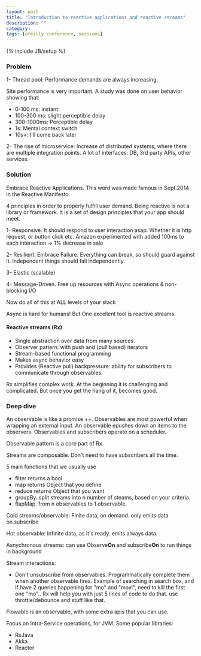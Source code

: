 ```yaml
---
layout: post
title: "Introduction to reactive applications and reactive streams"
description: ""
category: 
tags: [oreilly conference, sessions]
---
```

{% include JB/setup %}

### Problem

1- Thread pool: Performance demands are always increasing. 

Site performance is very important. A study was done on user behavior showing that: 

- 0-100 ms: instant
- 100-300 ms: slight perceptible delay
- 300-1000ms: Perceptible delay
- 1s: Mental context switch
- 10s+: I'll come back later

2- The rise of microservice: Increase of distributed systems, where there are multiple integration points. A lot of interfaces: DB, 3rd party APIs, other services. 

### Solution

Embrace Reactive Applications. This word was made famous in Sept.2014 in the Reactive Manifesto. 

4 principles in order to properly fulfill user demand. 
Being reactive is not a library or framework. It is a set of design principles that your app should meet.

1- Responsive. It should respond to user interaction asap. Whether it is http request, or button click etc. 
Amazon experimented with added 100ms to each interaction -> 1% decrease in sale

2- Resilient. Embrace Failure. Everything can break, so should guard against it. Independent things should fail independently. 

3- Elastic (scalable)

4- Message-Driven. Free up resources with Async operations & non-blocking I/O

Now do all of this at ALL levels of your stack

Async is hard for humans! But One excellent tool is reactive streams. 

#### Reactive streams (Rx)

- Single abstraction over data from many sources. 
- Observer pattern: with push and (pull based) iterators
- Stream-based functional programming
- Makes async behavior easy
- Provides (Reactive pull) backpressure: ability for subscribers to communicate through observables.

Rx simplifies complex work. At the beginning it is challenging and complicated. But once you get the hang of it, becomes good.

### Deep dive

An observable is like a promise ++. Observables are most powerful when wrapping an external input. An observable epushes down an items to the observers. Observables and subscribers operate on a scheduler. 

Observable pattern is a core part of Rx.

Streams are composable. Don't need to have subscribers all the time.

5 main functions that we usually use

- filter returns a bool 
- map returns Object that you define
- reduce returns Object that you want
- groupBy. split streams into n number of steams, based on your criteria.
- flapMap. from n observables to 1 observable. 

Cold streams/observable: Finite data, on demand. only emits data on.subscribe

Hot observable: infinite data, as it's ready. emits always data.

Asnychronous streams: can use Observe**On** and subscribe**On** to run things in background

Stream interactions:

- Don't unsubscribe from observables. Programmatically complete them when another observable fires. Example of searching in search box, and if have 2 queries happening for "mo" and "movi", need to kill the first one "mo".. Rx will help you with just 5 lines of code to do that. use throttle/debounce and stuff like that. 

Flowable is an observable, with some extra apis that you can use.

Focus on Intra-Service operations, for JVM. Some popular libraries:

- RxJava
- Akka
- Reactor
